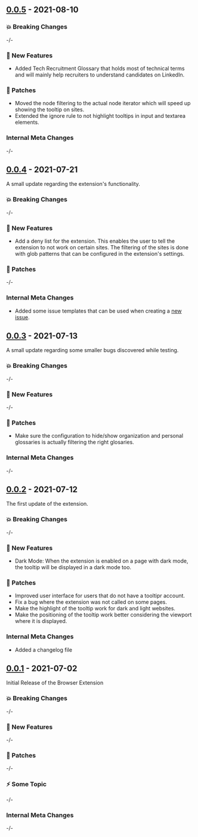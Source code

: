 ## [0.0.5](https://github.com/igeligel/tooltipr-extension/releases/tag/v0.0.5) - 2021-08-10

### 💥 Breaking Changes

-/-

### 🚀 New Features

- Added Tech Recruitment Glossary that holds most of technical terms and will mainly help recruiters to understand candidates on LinkedIn.

### 🐞 Patches

- Moved the node filtering to the actual node iterator which will speed up showing the tooltip on sites.
- Extended the ignore rule to not highlight tooltips in input and textarea elements.

### Internal Meta Changes

-/-

## [0.0.4](https://github.com/igeligel/tooltipr-extension/releases/tag/v0.0.4) - 2021-07-21

A small update regarding the extension's functionality.

### 💥 Breaking Changes

-/-

### 🚀 New Features

- Add a deny list for the extension. This enables the user to tell the extension to not work on certain sites. The filtering of the sites is done with glob patterns that can be configured in the extension's settings.

### 🐞 Patches

-/-

### Internal Meta Changes

- Added some issue templates that can be used when creating a [new issue](https://github.com/igeligel/tooltipr-extension/issues/new/choose).

## [0.0.3](https://github.com/igeligel/tooltipr-extension/releases/tag/v0.0.3) - 2021-07-13

A small update regarding some smaller bugs discovered while testing.

### 💥 Breaking Changes

-/-

### 🚀 New Features

-/-

### 🐞 Patches

- Make sure the configuration to hide/show organization and personal glossaries is actually filtering the right glosaries.

### Internal Meta Changes

-/-

## [0.0.2](https://github.com/igeligel/tooltipr-extension/releases/tag/v0.0.2) - 2021-07-12

The first update of the extension.

### 💥 Breaking Changes

-/-

### 🚀 New Features

- Dark Mode: When the extension is enabled on a page with dark mode, the tooltip will be displayed in a dark mode too.

### 🐞 Patches

- Improved user interface for users that do not have a tooltipr account.
- Fix a bug where the extension was not called on some pages.
- Make the highlight of the tooltip work for dark and light websites.
- Make the positioning of the tooltip work better considering the viewport where it is displayed.

### Internal Meta Changes

- Added a changelog file

## [0.0.1](https://github.com/igeligel/tooltipr-extension/releases/tag/v0.0.1) - 2021-07-02

Initial Release of the Browser Extension

### 💥 Breaking Changes

-/-

### 🚀 New Features

-/-

### 🐞 Patches

-/-

### ⚡️ Some Topic

-/-

### Internal Meta Changes

-/-
